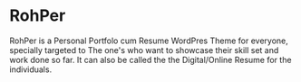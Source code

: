 # RohPer

RohPer is a Personal Portfolo cum Resume WordPres Theme for everyone, specially targeted to The one's who want to showcase their skill set and work done so far. It can also be called the the Digital/Online Resume for the individuals.
